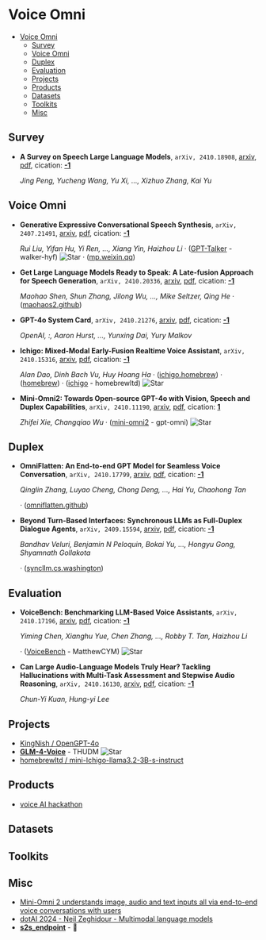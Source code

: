 # Voice Omni

- [Voice Omni](#voice-omni)
  - [Survey](#survey)
  - [Voice Omni](#voice-omni-1)
  - [Duplex](#duplex)
  - [Evaluation](#evaluation)
  - [Projects](#projects)
  - [Products](#products)
  - [Datasets](#datasets)
  - [Toolkits](#toolkits)
  - [Misc](#misc)


## Survey

- **A Survey on Speech Large Language Models**, `arXiv, 2410.18908`, [arxiv](http://arxiv.org/abs/2410.18908v2), [pdf](http://arxiv.org/pdf/2410.18908v2.pdf), cication: [**-1**](None)

	 *Jing Peng, Yucheng Wang, Yu Xi, ..., Xizhuo Zhang, Kai Yu*

## Voice Omni

- **Generative Expressive Conversational Speech Synthesis**, `arXiv, 2407.21491`, [arxiv](http://arxiv.org/abs/2407.21491v2), [pdf](http://arxiv.org/pdf/2407.21491v2.pdf), cication: [**-1**](None)

	 *Rui Liu, Yifan Hu, Yi Ren, ..., Xiang Yin, Haizhou Li* · ([GPT-Talker](https://github.com/walker-hyf/GPT-Talker?tab=readme-ov-file) - walker-hyf) ![Star](https://img.shields.io/github/stars/walker-hyf/GPT-Talker.svg?style=social&label=Star) · ([mp.weixin.qq](https://mp.weixin.qq.com/s/bF4qnMrxcDSbVYHi4jGF_A))
- **Get Large Language Models Ready to Speak: A Late-fusion Approach for
  Speech Generation**, `arXiv, 2410.20336`, [arxiv](http://arxiv.org/abs/2410.20336v1), [pdf](http://arxiv.org/pdf/2410.20336v1.pdf), cication: [**-1**](None)

	 *Maohao Shen, Shun Zhang, Jilong Wu, ..., Mike Seltzer, Qing He* · ([maohaos2.github](https://maohaos2.github.io/TTS-Llama-MoLE-Llama/))
- **GPT-4o System Card**, `arXiv, 2410.21276`, [arxiv](http://arxiv.org/abs/2410.21276v1), [pdf](http://arxiv.org/pdf/2410.21276v1.pdf), cication: [**-1**](None)

	 *OpenAI, :, Aaron Hurst, ..., Yunxing Dai, Yury Malkov*
- **Ichigo: Mixed-Modal Early-Fusion Realtime Voice Assistant**, `arXiv, 2410.15316`, [arxiv](http://arxiv.org/abs/2410.15316v1), [pdf](http://arxiv.org/pdf/2410.15316v1.pdf), cication: [**-1**](None)

	 *Alan Dao, Dinh Bach Vu, Huy Hoang Ha* · ([ichigo.homebrew](https://ichigo.homebrew.ltd/)) · ([homebrew](https://homebrew.ltd/)) · ([ichigo](https://github.com/homebrewltd/ichigo) - homebrewltd) ![Star](https://img.shields.io/github/stars/homebrewltd/ichigo.svg?style=social&label=Star)
- **Mini-Omni2: Towards Open-source GPT-4o with Vision, Speech and Duplex
  Capabilities**, `arXiv, 2410.11190`, [arxiv](http://arxiv.org/abs/2410.11190v2), [pdf](http://arxiv.org/pdf/2410.11190v2.pdf), cication: [**1**](https://scholar.google.com/scholar?cites=14534896134025731094&as_sdt=2005&sciodt=0,5&hl=en&oe=ASCII)

	 *Zhifei Xie, Changqiao Wu* · ([mini-omni2](https://github.com/gpt-omni/mini-omni2) - gpt-omni) ![Star](https://img.shields.io/github/stars/gpt-omni/mini-omni2.svg?style=social&label=Star)

## Duplex

- **OmniFlatten: An End-to-end GPT Model for Seamless Voice Conversation**, `arXiv, 2410.17799`, [arxiv](http://arxiv.org/abs/2410.17799v1), [pdf](http://arxiv.org/pdf/2410.17799v1.pdf), cication: [**-1**](None)

	 *Qinglin Zhang, Luyao Cheng, Chong Deng, ..., Hai Yu, Chaohong Tan*

	 · ([omniflatten.github](https://omniflatten.github.io/))
- **Beyond Turn-Based Interfaces: Synchronous LLMs as Full-Duplex Dialogue
  Agents**, `arXiv, 2409.15594`, [arxiv](http://arxiv.org/abs/2409.15594v1), [pdf](http://arxiv.org/pdf/2409.15594v1.pdf), cication: [**-1**](None)

	 *Bandhav Veluri, Benjamin N Peloquin, Bokai Yu, ..., Hongyu Gong, Shyamnath Gollakota*

	 · ([syncllm.cs.washington](https://syncllm.cs.washington.edu/))

## Evaluation

- **VoiceBench: Benchmarking LLM-Based Voice Assistants**, `arXiv, 2410.17196`, [arxiv](http://arxiv.org/abs/2410.17196v1), [pdf](http://arxiv.org/pdf/2410.17196v1.pdf), cication: [**-1**](None)

	 *Yiming Chen, Xianghu Yue, Chen Zhang, ..., Robby T. Tan, Haizhou Li*

	 · ([VoiceBench](https://github.com/MatthewCYM/VoiceBench) - MatthewCYM) ![Star](https://img.shields.io/github/stars/MatthewCYM/VoiceBench.svg?style=social&label=Star)
- **Can Large Audio-Language Models Truly Hear? Tackling Hallucinations with
  Multi-Task Assessment and Stepwise Audio Reasoning**, `arXiv, 2410.16130`, [arxiv](http://arxiv.org/abs/2410.16130v1), [pdf](http://arxiv.org/pdf/2410.16130v1.pdf), cication: [**-1**](None)

	 *Chun-Yi Kuan, Hung-yi Lee*

## Projects

- [KingNish / OpenGPT-4o](https://huggingface.co/spaces/KingNish/OpenGPT-4o/tree/main)
- [**GLM-4-Voice**](https://github.com/THUDM/GLM-4-Voice) - THUDM ![Star](https://img.shields.io/github/stars/THUDM/GLM-4-Voice.svg?style=social&label=Star)
- [homebrewltd / mini-Ichigo-llama3.2-3B-s-instruct](https://huggingface.co/homebrewltd/mini-Ichigo-llama3.2-3B-s-instruct)

## Products

- [voice AI hackathon](https://x.com/hingeloss/status/1851260286415593487)

## Datasets


## Toolkits


## Misc

- [Mini-Omni 2 understands image, audio and text inputs all via end-to-end voice conversations with users](https://x.com/reach_vb/status/1850895844167286859)
- [dotAI 2024 - Neil Zeghidour - Multimodal language models](https://www.youtube.com/watch?v=UgpLM9gNkqs)
- [**s2s_endpoint**](https://huggingface.co/blog/s2s_endpoint) -  🤗